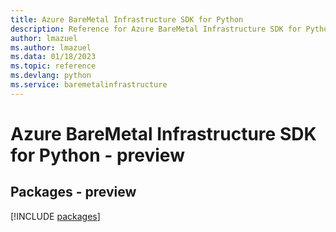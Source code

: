 ```yaml
---
title: Azure BareMetal Infrastructure SDK for Python
description: Reference for Azure BareMetal Infrastructure SDK for Python
author: lmazuel
ms.author: lmazuel
ms.data: 01/18/2023
ms.topic: reference
ms.devlang: python
ms.service: baremetalinfrastructure
---
```

# Azure BareMetal Infrastructure SDK for Python - preview
## Packages - preview
[!INCLUDE [packages](baremetal-infrastructure-index.md)]